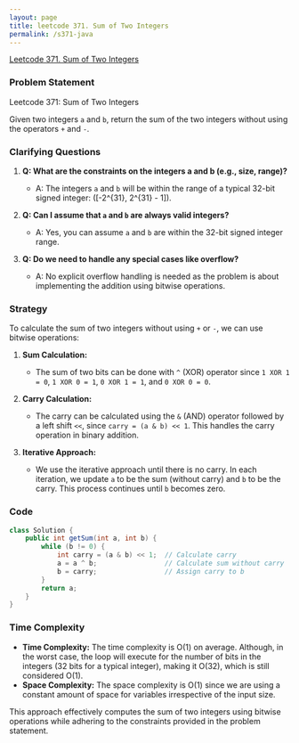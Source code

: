 ```yaml
---
layout: page
title: leetcode 371. Sum of Two Integers
permalink: /s371-java
---
```

[Leetcode 371. Sum of Two Integers](https://algoadvance.github.io/algoadvance/l371)
### Problem Statement
Leetcode 371: Sum of Two Integers

Given two integers `a` and `b`, return the sum of the two integers without using the operators `+` and `-`.

### Clarifying Questions
1. **Q: What are the constraints on the integers a and b (e.g., size, range)?**
   - A: The integers `a` and `b` will be within the range of a typical 32-bit signed integer: \([-2^{31}, 2^{31} - 1]\).

2. **Q: Can I assume that `a` and `b` are always valid integers?**
   - A: Yes, you can assume `a` and `b` are within the 32-bit signed integer range.

3. **Q: Do we need to handle any special cases like overflow?**
   - A: No explicit overflow handling is needed as the problem is about implementing the addition using bitwise operations.

### Strategy
To calculate the sum of two integers without using `+` or `-`, we can use bitwise operations:

1. **Sum Calculation:**
   - The sum of two bits can be done with `^` (XOR) operator since `1 XOR 1 = 0`, `1 XOR 0 = 1`, `0 XOR 1 = 1`, and `0 XOR 0 = 0`.

2. **Carry Calculation:**
   - The carry can be calculated using the `&` (AND) operator followed by a left shift `<<`, since `carry = (a & b) << 1`. This handles the carry operation in binary addition.

3. **Iterative Approach:**
   - We use the iterative approach until there is no carry. In each iteration, we update `a` to be the sum (without carry) and `b` to be the carry. This process continues until `b` becomes zero.

### Code
```java
class Solution {
    public int getSum(int a, int b) {
        while (b != 0) {
            int carry = (a & b) << 1;  // Calculate carry
            a = a ^ b;                 // Calculate sum without carry
            b = carry;                 // Assign carry to b
        }
        return a;
    }
}
```

### Time Complexity
- **Time Complexity:** The time complexity is O(1) on average. Although, in the worst case, the loop will execute for the number of bits in the integers (32 bits for a typical integer), making it O(32), which is still considered O(1).
- **Space Complexity:** The space complexity is O(1) since we are using a constant amount of space for variables irrespective of the input size.

This approach effectively computes the sum of two integers using bitwise operations while adhering to the constraints provided in the problem statement.